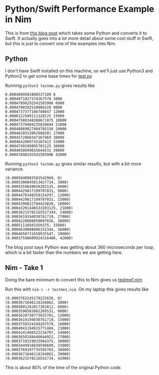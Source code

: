 # Python/Swift Performance Example in Nim

This is from [this blog post](https://tryolabs.com/blog/2020/04/02/swift-googles-bet-on-differentiable-programming/) which takes some
Python and converts it to Swift. It actually goes into a lot more
detail about some cool stuff in Swift, but this is just to convert
one of the examples into Nim.

## Python

I don't have Swift installed on this machine, so we'll just
use Python3 and Python2 to get some base times for
[test.py](///test.py)  

Running `python3 testme.py` gives results like

```
0.0004899501800537109 0
0.0004971027374267578 3000
0.00047898292541503906 6000
0.0004780292510986328 9000
0.0004737377166748047 12000
0.0006122589111328125 15000
0.00047588348388671875 18000
0.00047278404235839844 21000
0.00048089027404785156 24000
0.0004620552062988281 27000
0.0004572868347167969 30000
0.0004642009735107422 33000
0.0004749298095703125 36000
0.0004658699035644531 39000
0.00047898292541503906 42000
```

Running `python2 testme.py` gives similar results, but with
a bit more variance.

```
(0.0005640983581542969, 0)
(0.0005300045013427734, 3000)
(0.0005359649658203125, 6000)
(0.0004429817199707031, 9000)
(0.0004470348358154297, 12000)
(0.0004429817199707031, 15000)
(0.0004398822784423828, 18000)
(0.00043201446533203125, 21000)
(0.00036215782165527344, 24000)
(0.0003619194030761719, 27000)
(0.0004220008850097656, 30000)
(0.00051116943359375, 33000)
(0.0004630088806152344, 36000)
(0.0004050731658935547, 39000)
(0.00037598609924316406, 42000)
```

The blog post says Python was getting about 360 microseconds per loop,
which is a bit faster than the numbers we are getting here.

## Nim - Take 1

Doing the bare minimum to convert this to Nim gives us [testme1.nim](///testme1.nim)

Run this with `nim c -r testme1.nim`. On my laptop this gives results like

```
(0.0003762245178222656, 0)
(0.0003671646118164062, 3000)
(0.0004091262817382812, 6000)
(0.0003590583801269531, 9000)
(0.0003628730773925781, 12000)
(0.0003619194030761719, 15000)
(0.0003750324249267578, 18000)
(0.0004041194915771484, 21000)
(0.0004241466522216797, 24000)
(0.0003650188446044922, 27000)
(0.0003719329833984375, 30000)
(0.0003449916839599609, 33000)
(0.0003769397735595703, 36000)
(0.0003671646118164062, 39000)
(0.0003621578216552734, 42000)
```

This is about 80% of the time of the original Python code.
